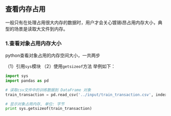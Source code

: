 ## 查看内存占用

一般只有在处理占用很大内存的数据时，用户才会关心镀锡i昂占用内存大小，典型的场景是读取大文件到内存。

### 1.查看对象占用内存大小

python查看对象占用的内存空间大小，一共两步

（1）引用`sys`模块
（2）使用`getsizeof`方法
举例如下：
```python
import sys
import pandas as pd

# 读取csv文件中的训练数据到 DataFrame 对象
train_transaction = pd.read_csv('../input/train_transaction.csv', index_col='TransactionID')

# 显示对象占用内存, 单位: 字节
print sys.getsizeof(train_transaction)
```